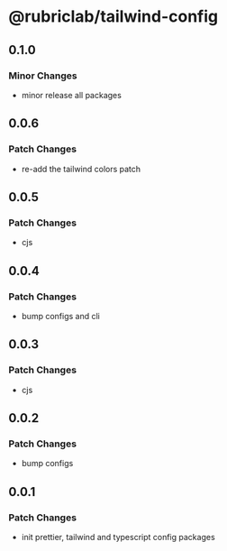 # @rubriclab/tailwind-config

## 0.1.0

### Minor Changes

- minor release all packages

## 0.0.6

### Patch Changes

- re-add the tailwind colors patch

## 0.0.5

### Patch Changes

- cjs

## 0.0.4

### Patch Changes

- bump configs and cli

## 0.0.3

### Patch Changes

- cjs

## 0.0.2

### Patch Changes

- bump configs

## 0.0.1

### Patch Changes

- init prettier, tailwind and typescript config packages
